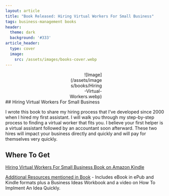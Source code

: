 ```yaml
---
layout: article
title: "Book Released: Hiring Virtual Workers For Small Business"
tags: business-management books
header:
  theme: dark
  background: '#333'
article_header:
  type: cover
  image:
    src: /assets/images/books-cover.webp
---
```

<div style="width:20%; margin:0 auto;" align="right" markdown="1">
![Image](/assets/images/books/Hiring-Virtual-Workers.webp)
</div>
## Hiring Virtual Workers For Small Business

I wrote this book to share my hiring process that I’ve developed since 2000 when I hired my first assistant. I will walk you through my step-by-step process to finding a virtual worker that fits you. I believe your first helper is a virtual assistant followed by an accountant soon afterward. These two hires will impact your business directly and quickly and will pay for themselves very quickly.

## Where To Get

[Hiring Virtual Workers For Small Business Book on Amazon Kindle](https://amzn.to/2FvAxx9)

[Additional Resources mentioned in Book](https://clsherrod.gumroad.com/l/virtualworkers) - Includes eBook in ePub and Kindle formats plus a Business Ideas Workbook and a video on How To Implment An Idea Quickly.

